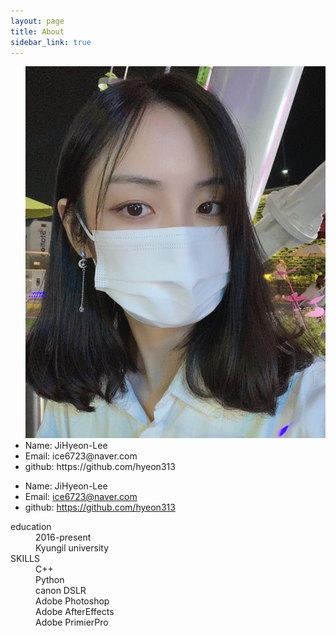 ```yaml
---
layout: page
title: About
sidebar_link: true
---
```


<!--![profile](_images/profile.jpg)-->


<!--![profile](https://github.com/hyeon313/hyeon313.github.io/blob/master/_images/profile.jpg)-->

<!--<img src="_images/profile.jpg" alt="profile">-->
<!--<img src="https://github.com/hyeon313/hyeon313.github.io/blob/master/_images/profile.jpg">-->
<ul>
  <img src="https://github.com/hyeon313/hyeon313.github.io/blob/master/_images/profile.jpg">
  <li>Name: JiHyeon-Lee</li>
  <li>Email: ice6723@naver.com</li>
  <li>github: https://github.com/hyeon313</li>
</ul>

* Name: JiHyeon-Lee
* Email: ice6723@naver.com
* github: https://github.com/hyeon313


<d1>
  <dt>education</dt>
    <dd>2016-present</dd>
    <dd>Kyungil university</dd>
  
  <dt>SKILLS</dt>
    <dd>C++</dd>
    <dd>Python</dd>
    <dd>canon DSLR</dd>
    <dd>Adobe Photoshop</dd>
    <dd>Adobe AfterEffects</dd>
    <dd>Adobe PrimierPro</dd>
</d1>

